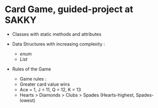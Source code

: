 # Card Game, guided-project at SAKKY

 - Classes with static methods and attributes
 - Data Structures with increasing complexity :
	- *enum*
	- *List*

- Rules of the Game
    - Game rules :
    - Greater card value wins
    - Ace = 1, J = 11, Q = 12, K = 13
    - Hearts > Diamonds > Clubs > Spades (Hearts-highest, Spades-lowest)